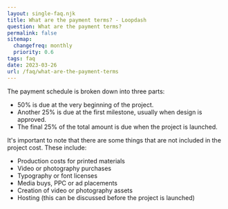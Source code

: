 ```yaml
--- 
layout: single-faq.njk
title: What are the payment terms? - Loopdash
question: What are the payment terms?
permalink: false
sitemap:
  changefreq: monthly
  priority: 0.6
tags: faq
date: 2023-03-26
url: /faq/what-are-the-payment-terms
---
```


<p class="font-41">The payment schedule is broken down into three parts:</p>
<ul class="font-41">
	<li>50% is due at the very beginning of the project.</li>
	<li>Another 25% is due at the first milestone, usually when design is approved.</li>
	<li>The final 25% of the total amount is due when the project is launched.</li>
</ul>
<p class="font-41">It's important to note that there are some things that are not included in the project cost. These include:</p>
<ul class="font-41">
	<li>Production costs for printed materials</li>
	<li>Video or photography purchases</li>
	<li>Typography or font licenses</li>
	<li>Media buys, PPC or ad placements</li>
	<li>Creation of video or photography assets</li>
	<li>Hosting (this can be discussed before the project is launched)</li>
</ul>